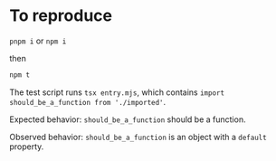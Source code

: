 # To reproduce

`pnpm i` or `npm i`

then

```sh
npm t
```

The test script runs `tsx entry.mjs`, which contains `import should_be_a_function from './imported'`.

Expected behavior: `should_be_a_function` should be a function.

Observed behavior: `should_be_a_function` is an object with a `default` property.
